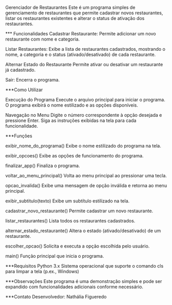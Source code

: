 Gerenciador de Restaurantes
Este é um programa simples de gerenciamento de restaurantes que permite cadastrar novos restaurantes, listar os restaurantes existentes e alterar o status de ativação dos restaurantes.

*** Funcionalidades
Cadastrar Restaurante:
Permite adicionar um novo restaurante com nome e categoria.

Listar Restaurantes:
Exibe a lista de restaurantes cadastrados, mostrando o nome, a categoria e o status (ativado/desativado) de cada restaurante.

Alternar Estado do Restaurante
Permite ativar ou desativar um restaurante já cadastrado.

Sair:
Encerra o programa.

***Como Utilizar

Execução do Programa
Execute o arquivo principal para iniciar o programa.
O programa exibirá o nome estilizado e as opções disponíveis.

Navegação no Menu
Digite o número correspondente à opção desejada e pressione Enter.
Siga as instruções exibidas na tela para cada funcionalidade.


***Funções

exibir_nome_do_programa()
Exibe o nome estilizado do programa na tela.

exibir_opcoes()
Exibe as opções de funcionamento do programa.

finalizar_app()
Finaliza o programa.

voltar_ao_menu_principal()
Volta ao menu principal ao pressionar uma tecla.

opcao_invalida()
Exibe uma mensagem de opção inválida e retorna ao menu principal.

exibir_subtitulo(texto)
Exibe um subtítulo estilizado na tela.

cadastrar_novo_restaurante()
Permite cadastrar um novo restaurante.

listar_restaurantes()
Lista todos os restaurantes cadastrados.

alternar_estado_restaurante()
Altera o estado (ativado/desativado) de um restaurante.

escolher_opcao()
Solicita e executa a opção escolhida pelo usuário.

main()
Função principal que inicia o programa.


***Requisitos
Python 3.x
Sistema operacional que suporte o comando cls para limpar a tela (p.ex., Windows)

***Observações
Este programa é uma demonstração simples e pode ser expandido com funcionalidades adicionais conforme necessário.

***Contato
Desenvolvedor: Nathália Figueredo
